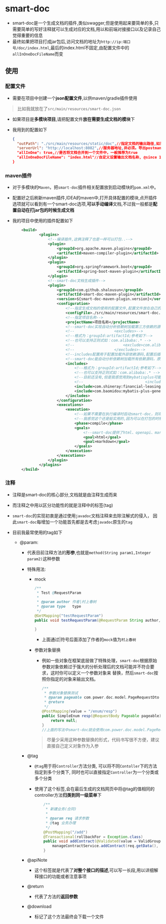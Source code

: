 # smart-doc

- smart-doc是一个生成文档的插件,类似swagger,但是使用起来要简单的多,只需要简单的写好注释就可以生成对应的文档,用以和前端对接接口以及记录自己觉得重要的信息
- 最终如果把项目打成jar包后,访问文档的地址为`http://ip:端口号/doc/index.html`,最后的index.html不固定,由配置文件中的`allInOneDocFileName`而变

## 使用

### 配置文件

- 需要在项目中创建一个**json配置文件**,以供maven/gradle插件使用

> 比如我就放在了`src/main/resources/smart-doc.json`

- 如果项目是**多模块项目**,请把配置文件**放在需要生成文档的模块**下

- 我用到的配置如下

  ```json
  {
    "outPath": "./src/main/resources/static/doc",//指定文档的输出路径,如果你想把html文档也打包到应用中一起访问，则建议你配置路径为：src/main/resources/static/doc
    "serverUrl": "http://localhost:8082",//服务器地址,非必须。导出postman建议设置成http://{{server}}方便直接在postman直接设置环境变量
    "allInOne": true,//是否将文档合并到一个文件中，一般推荐为true
    "allInOneDocFileName": "index.html"//自定义设置输出文档名称, @since 1.9.0
  }
  ```

### maven插件

- 对于多模块的`Maven`，把`smart-doc`插件相关配置放到启动模块的`pom.xml`中。

- 配置好之后刷新maven插件,IDEA的maven中,打开具体配置的模块,点开插件选项就可以看到有一个smart-doc选项,**可以手动编译**文档,不过我一般都是**配置自动在打jar包的时候生成文档**

- 我的项目中使用的插件配置如下

  ```xml
      <build>
              <plugins>
                  <!--编译插件,这俩注释了也是一样可以打包..-->
                  <plugin>
                      <groupId>org.apache.maven.plugins</groupId>
                      <artifactId>maven-compiler-plugin</artifactId>
                  </plugin>
                  <plugin>
                      <groupId>org.springframework.boot</groupId>
                      <artifactId>spring-boot-maven-plugin</artifactId>
                  </plugin>
                  <!--smart-doc文档生成插件-->
                  <plugin>
                      <groupId>com.github.shalousun</groupId>
                      <artifactId>smart-doc-maven-plugin</artifactId>
                      <version>${smart-doc-maven-plugin.version}</version>
                      <configuration>
                          <!--指定生成文档的使用的配置文件,配置文件放在自己的项目中-->
                          <configFile>./src/main/resources/smart-doc.json</configFile>
                          <!--指定项目名称-->
                          <projectName>项目名称</projectName>
                          <!--smart-doc实现自动分析依赖树加载第三方依赖的源码，如果一些框架依赖库加载不到导致报错，这时请使用excludes排除掉-->
                          <!--					<excludes>-->
                          <!--格式为：groupId:artifactId;参考如下-->
                          <!--也可以支持正则式如：com.alibaba:.* -->
                          <!--						<exclude>com.alibaba:fastjson</exclude>-->
                          <!--					</excludes>-->
                          <!--includes配置用于配置加载外部依赖源码,配置后插件会按照配置项加载外部源代码而不是自动加载所有，因此使用时需要注意-->
                          <!--smart-doc能自动分析依赖树加载所有依赖源码，原则上会影响文档构建效率，因此你可以使用includes来让插件加载你配置的组件-->
                          <includes>
                              <!--格式为：groupId:artifactId;参考如下-->
                              <!--也可以支持正则式如：com.alibaba:.* -->
                              <!--目前还没有,但是我感觉用到mybatisplus可能性比较大-->
                              <!--                            <include>com.alibaba:fastjson</include>-->
                              <include>com.shineray:financial-leasing-common</include>
                              <include>com.baomidou:mybatis-plus-generator</include>
                          </includes>
                      </configuration>
                      <executions>
                          <execution>
                              <!--如果不需要在执行编译时启动smart-doc，则将phase注释掉-->
                              <!--我感觉这个还是挺实用的,因为可以在打包的时候进行文档编译,最后打包好替换docker中的jar包时,项目代码也更新了,文档也更新好了-->
                              <phase>compile</phase>
                              <goals>
                                  <!--smart-doc提供了html、openapi、markdown等goal，可按需配置-->
                                  <goal>html</goal>
                                  <goal>markdown</goal>
                              </goals>
                          </execution>
                      </executions>
                  </plugin>
              </plugins>
      </build>
  ```

### 注释

- 注释是smart-doc的核心部分,文档就是由注释生成而来

- 而注释之中用以区分功能性的就是注释中的标签(tag)

- `smart-doc`的实现初衷是通过使用`javadoc`文档注释来去除注解式的侵入， 因此`smart-doc`每增加一个功能首先都是去考虑`javadoc`原生的`tag`

- 目前我最常使用的tag如下

  - @param:

    - 代表目前注释方法的**形参**,也就是`method(String param1,Integer param2)`这种参数

    - 特殊用法:

      - mock

        ```java
        /**
         * Test @RequestParam
         *
         * @param author 作者|村上春树
         * @param type   type
         */
        @GetMapping("testRequestParam")
        public void testRequestParam(@RequestParam String author, @RequestParam String type) {
        
        }
        ```

        - 上面通过|符号后面添加了作者的`mock`值为`村上春树`

      - 参数对象替换

        - 例如一些对象在框架底层做了特殊处理，`smart-doc`根据原始参数对象依赖过于强大的分析处理后的文档可能并不符合要求，这时你可以定义一个参数对象来 替换，然后`smart-doc`按照你指定的对象来输出文档。

          ```java
          /**
           * 参数对象替换测试
           * @param pageable com.power.doc.model.PageRequestDto
           * @return
           */
          @PostMapping(value = "/enum/resp")
          public SimpleEnum resp(@RequestBody Pageable pageable){
              return null;
          }
          //上面的写法中smart-doc就会使用com.power.doc.model.PageRequestDto代替JPA的Pageable做文档渲染，注意类名必须是全类名。
          ```

        > 尽量少采用这种参数替换的形式，代码书写很不方便，建议直接自己定义对象作为入参

    - @tag

      - `@tag`用于将`Controller`方法分类, 可以将不同`Contoller`下的方法指定到多个分类下, 同时也可以直接指定`Controller`为一个分类或多个分类

      - 使用了这个标签,会在最后生成的文档网页中将@tag的值相同的controller方法**归类到同一级菜单**下

        ```java
            /**
             * 新建业务(合同)
             *
             * @param req 请求参数
             * @tag 业务办理
             */
            @PostMapping("/add")
            @Transactional(rollbackFor = Exception.class)
            public void addContract(@Validated(value = ValidGroup.Crud.Create.class) @RequestBody ManageRequest<ManageContractAddReq> req) throws Exception {
                manageContractService.addContract(req.getData(), req.getUserInfo());
            }
        ```

    - @apiNote

      - 这个标签就是代表了**对整个接口的描述**,可以写一长段,用以详细解释接口的功能或者注意事项

    - @return

      - 代表了方法的**返回参数**

    - @download

      - 标记了这个方法最终会下载一个文件